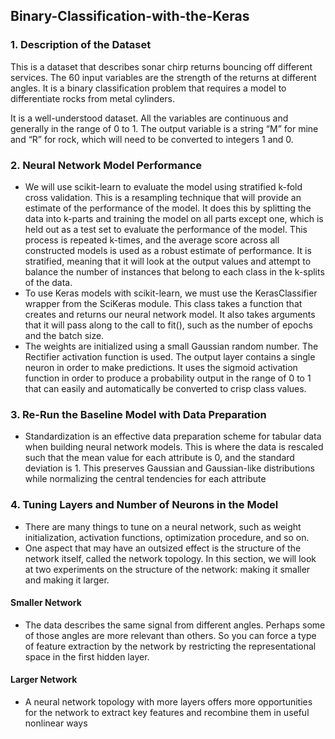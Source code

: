 ## Binary-Classification-with-the-Keras

### 1. Description of the Dataset

This is a dataset that describes sonar chirp returns bouncing off different services. The 60 input variables are the strength of the returns at different angles. It is a binary classification problem that requires a model to differentiate rocks from metal cylinders.

It is a well-understood dataset. All the variables are continuous and generally in the range of 0 to 1. The output variable is a string “M” for mine and “R” for rock, which will need to be converted to integers 1 and 0.

### 2. Neural Network Model Performance

- We will use scikit-learn to evaluate the model using stratified k-fold cross validation. This is a resampling technique that will provide an estimate of the performance of the model. It does this by splitting the data into k-parts and training the model on all parts except one, which is held out as a test set to evaluate the performance of the model. This process is repeated k-times, and the average score across all constructed models is used as a robust estimate of performance. It is stratified, meaning that it will look at the output values and attempt to balance the number of instances that belong to each class in the k-splits of the data.
- To use Keras models with scikit-learn, we must use the KerasClassifier wrapper from the SciKeras module. This class takes a function that creates and returns our neural network model. It also takes arguments that it will pass along to the call to fit(), such as the number of epochs and the batch size.
- The weights are initialized using a small Gaussian random number. The Rectifier activation function is used. The output layer contains a single neuron in order to make predictions. It uses the sigmoid activation function in order to produce a probability output in the range of 0 to 1 that can easily and automatically be converted to crisp class values.

### 3. Re-Run the Baseline Model with Data Preparation

- Standardization is an effective data preparation scheme for tabular data when building neural network models. This is where the data is rescaled such that the mean value for each attribute is 0, and the standard deviation is 1. This preserves Gaussian and Gaussian-like distributions while normalizing the central tendencies for each attribute

### 4. Tuning Layers and Number of Neurons in the Model

- There are many things to tune on a neural network, such as weight initialization, activation functions, optimization procedure, and so on.
- One aspect that may have an outsized effect is the structure of the network itself, called the network topology. In this section, we will look at two experiments on the structure of the network: making it smaller and making it larger.
#### Smaller Network
- The data describes the same signal from different angles. Perhaps some of those angles are more relevant than others. So you can force a type of feature extraction by the network by restricting the representational space in the first hidden layer.
#### Larger Network
- A neural network topology with more layers offers more opportunities for the network to extract key features and recombine them in useful nonlinear ways
